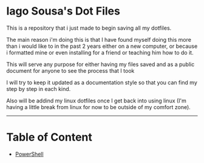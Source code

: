 # Iago Sousa's Dot Files

This is a repository that i just made to begin saving all my dotfiles.

 The main reason i'm doing this is that I have found myself doing this more than i would like to in the past 2 years either on a new computer, or because i formatted mine or even installing for a friend or teaching him how to do it.
 
 This will serve any purpose for either having my files saved and as a public document for anyone to see the process that I took

 I will try to keep it updated as a documentation style so that you can find my step by step in each kind.

 Also will be addind my linux dotfiles once I get back into using linux (I'm having a little break from linux for now to be outside of my comfort zone).

 ---
 # Table of Content
 - [PowerShell](powershell/README.md)